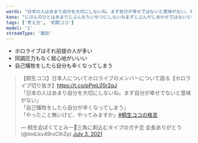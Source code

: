 ```yaml
---
words: "日本の人はあまり自分を大切にしないね。まず自分が幸せではないと意味がない。その後に他人だ。"
kana: "にほんのひとはあまりじぶんをたいせつにしないねまずじぶんがしあわせではないといみがないそのあとにひとだ"
tags: ['考え方', '初期ココ']
model: '1'
streamType: '雑談'
---
```


- ホロライブはそれ前提の人が多い
- 同調圧力もなく居心地がいいい
- 自己犠牲をしたら自分も辛くなってしまう

<blockquote class="twitter-tweet"><p lang="ja" dir="ltr">【桐生ココ】日本人についてホロライブのメンバーについて語る【ホロライブ切り抜き】<a href="https://t.co/pPmL05r2qJ">https://t.co/pPmL05r2qJ</a> <br>「日本の人はあまり自分を大切にしないね。まず自分が幸せでないと意味がない」<br>「自己犠牲をしたら自分が辛くなってしまう」<br>「やったこと無いけど、やってみますか」<a href="https://twitter.com/hashtag/%E6%A1%90%E7%94%9F%E3%82%B3%E3%82%B3%E3%81%AE%E6%A0%BC%E8%A8%80?src=hash&amp;ref_src=twsrc%5Etfw">#桐生ココの格言</a></p>&mdash; 桐生会ぽくてとみー🐉三角に剃込むタイプのガチ恋 会長ありがとう (@lmtLkv49rxClhZp) <a href="https://twitter.com/lmtLkv49rxClhZp/status/1411234400940003329?ref_src=twsrc%5Etfw">July 3, 2021</a></blockquote> <script async src="https://platform.twitter.com/widgets.js" charset="utf-8"></script>
